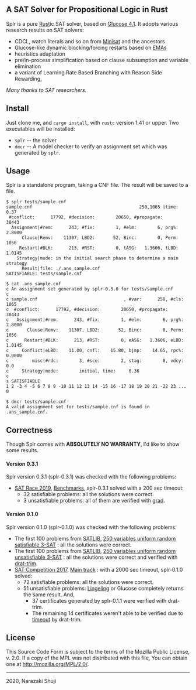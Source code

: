 A SAT Solver for Propositional Logic in Rust
----

Splr is a pure [Rust](https://www.rust-lang.org)ic SAT solver, based on [Glucose 4.1](https://www.labri.fr/perso/lsimon/glucose/).
It adopts various research results on SAT solvers:

- CDCL, watch literals and so on from [Minisat](http://minisat.se) and the ancestors
- Glucose-like dynamic blocking/forcing restarts based on [EMAs](https://arxiv.org/abs/1506.08905)
- heuristics adaptation
- pre/in-process simplification based on clause subsumption and variable elimination
- a variant of Learning Rate Based Branching with Reason Side Rewarding,

*Many thanks to SAT researchers.*

## Install

Just clone me, and `cargo install`, with `rustc` version 1.41 or upper.
Two executables will be installed:

- `splr` -- the solver
- `dmcr` -- A model checker to verify an assignment set which was generated by `splr`.

## Usage

Splr is a standalone program, taking a CNF file. The result will be saved to a file.

```plain
$ splr tests/sample.cnf
sample.cnf                                         250,1065 |time:     0.37
 #conflict:      17792, #decision:        20650, #propagate:          38443
  Assignment|#rem:      243, #fix:        1, #elm:        6, prg%:   2.8000
      Clause|Remv:    11307, LBD2:       52, Binc:        0, Perm:     1056
     Restart|#BLK:      213, #RST:        0, tASG:   1.3606, tLBD:   1.0145
    Strategy|mode: in the initial search phase to determine a main strategy
      Result|file: ./.ans_sample.cnf
SATISFIABLE: tests/sample.cnf

$ cat .ans_sample.cnf
c An assignment set generated by splr-0.3.0 for tests/sample.cnf
c
c sample.cnf                                 , #var:      250, #cls:     1065
c  #conflict:      17792, #decision:        20650, #propagate:          38443
c   Assignment|#rem:      243, #fix:        1, #elm:        6, prg%:   2.8000
c       Clause|Remv:    11307, LBD2:       52, Binc:        0, Perm:     1056
c      Restart|#BLK:      213, #RST:        0, eASG:   1.3606, eLBD:   1.0145
c     Conflict|eLBD:    11.00, cnfl:    15.80, bjmp:    14.65, rpc%:   0.0000
c         misc|#rdc:        3, #sce:        2, stag:        0, vdcy:      0.0
c     Strategy|mode:        initial, time:     0.36
c
s SATISFIABLE
1 2 -3 4 -5 6 7 8 9 -10 11 12 13 14 -15 16 -17 18 19 20 21 -22 23 ... 0

$ dmcr tests/sample.cnf
A valid assignment set for tests/sample.cnf is found in .ans_sample.cnf.
```

## Correctness

Though Splr comes with **ABSOLUTELY NO WARRANTY**, I'd like to show some results.

#### Version 0.3.1

Splr version 0.3.1 (splr-0.3.1) was checked with the following problems:

* [SAT Race 2019](http://sat-race-2019.ciirc.cvut.cz), [Benchmarks](http://satcompetition.org/sr2019benchmarks.zip),  splr-0.3.1 solved with a 200 sec timeout:
  * 32 satisfiable problems: all the solutions were correct.
  * 3 unsatisfiable problems: all of them are verified with [grad](https://www21.in.tum.de/~lammich/grat/).

#### Version 0.1.0

Splr version 0.1.0 (splr-0.1.0) was checked with the following problems:

* The first 100 problems from
  [SATLIB](https://www.cs.ubc.ca/~hoos/SATLIB/benchm.html),
  [250 variables uniform random satisfiable 3-SAT](https://www.cs.ubc.ca/~hoos/SATLIB/Benchmarks/SAT/RND3SAT/uf250-1065.tar.gz)
  : all the solutions were correct.
* The first 100 problems from
  [SATLIB](https://www.cs.ubc.ca/~hoos/SATLIB/benchm.html),
  [250 variables uniform random unsatisfiable 3-SAT](https://www.cs.ubc.ca/~hoos/SATLIB/Benchmarks/SAT/RND3SAT/uuf250-1065.tar.gz)
  : all the solutions were correct and verified with [drat-trim](http://www.cs.utexas.edu/~marijn/drat-trim/).
* [SAT Competition 2017](https://baldur.iti.kit.edu/sat-competition-2017/index.php?cat=tracks),
  [Main track](https://baldur.iti.kit.edu/sat-competition-2017/benchmarks/Main.zip)
  : with a 2000 sec timeout, splr-0.1.0 solved:
  * 72 satisfiable problems: all the solutions were correct.
  * 51 unsatisfiable problems: [Lingeling](http://fmv.jku.at/lingeling/) or Glucose completely returns the same result. And,
     * 37 certificates generated by splr-0.1.1 were verified with drat-trim.
     * The remaining 14 certificates weren't able to be verified due to [timeout](https://gitlab.com/satisfiability01/splr/issues/74#note_142021555) by drat-trim.

## License

This Source Code Form is subject to the terms of the Mozilla Public
License, v. 2.0. If a copy of the MPL was not distributed with this
file, You can obtain one at http://mozilla.org/MPL/2.0/.

----
2020, Narazaki Shuji
